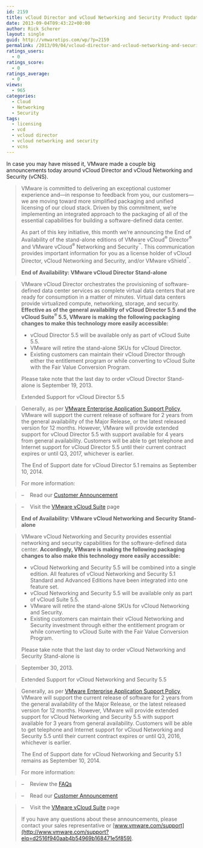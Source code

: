 ```yaml
---
id: 2159
title: vCloud Director and vCloud Networking and Security Product Update
date: 2013-09-04T09:43:22+00:00
author: Rick Scherer
layout: single
guid: http://vmwaretips.com/wp/?p=2159
permalink: /2013/09/04/vcloud-director-and-vcloud-networking-and-security-product-update/
ratings_users:
  - 0
ratings_score:
  - 0
ratings_average:
  - 0
views:
  - 965
categories:
  - Cloud
  - Networking
  - Security
tags:
  - licensing
  - vcd
  - vcloud director
  - vcloud networking and security
  - vcns
---
```

In case you may have missed it, VMware made a couple big announcements today around vCloud Director and vCloud Networking and Security (vCNS).

> VMware is committed to delivering an exceptional customer experience and—in response to feedback from you, our customers—we are moving toward more simplified packaging and unified licensing of our cloud stack. Driven by this commitment, we&#8217;re implementing an integrated approach to the packaging of all of the essential capabilities for building a software-defined data center.
> 
> As part of this key initiative, this month we&#8217;re announcing the End of Availability of the stand-alone editions of VMware vCloud<sup>®</sup> Director<sup>®</sup> and VMware vCloud<sup>®</sup> Networking and Security<sup>™</sup>. This communication provides important information for you as a license holder of vCloud Director, vCloud Networking and Security, and/or VMware vShield<sup>™</sup>.
> 
> **End of Availability: VMware vCloud Director Stand-alone**
  
> VMware vCloud Director orchestrates the provisioning of software-defined data center services as complete virtual data centers that are ready for consumption in a matter of minutes. Virtual data centers provide virtualized compute, networking, storage, and security. **Effective as of the general availability of vCloud Director 5.5 and the vCloud Suite<sup>®</sup> 5.5, VMware is making the following packaging changes to make this technology more easily accessible:**
> 
>   * vCloud Director 5.5 will be available only as part of vCloud Suite 5.5.
>   * VMware will retire the stand-alone SKUs for vCloud Director.
>   * Existing customers can maintain their vCloud Director through either the entitlement program or while converting to vCloud Suite with the Fair Value Conversion Program.
> 
> Please take note that the last day to order vCloud Director Stand-alone is September 19, 2013.
> 
> Extended Support for vCloud Director 5.5
  
> Generally, as per <a href="http://www.vmware.com/support/policies/index.html?elq=d2516f940aab4b54969b168471e5f859" target="_blank">VMware Enterprise Application Support Policy</a>, VMware will support the current release of software for 2 years from the general availability of the Major Release, or the latest released version for 12 months. However, VMware will provide extended support for vCloud Director 5.5 with support available for 4 years from general availability. Customers will be able to get telephone and Internet support for vCloud Director 5.5 until their current contract expires or until Q3, 2017, whichever is earlier.
> 
> The End of Support date for vCloud Director 5.1 remains as September 10, 2014.
> 
> For more information:
  
> –    Read our <a href="http://app.connect.vmware.com/e/er?s=524&lid=29817&elq=d2516f940aab4b54969b168471e5f859" target="_blank">Customer Announcement</a>
  
> –    Visit the <a href="http://www.vmware.com/products/vcloud-suite/?elq=d2516f940aab4b54969b168471e5f859" target="_blank">VMware vCloud Suite</a> page
> 
> **End of Availability: VMware vCloud Networking and Security Stand-alone**
  
> VMware vCloud Networking and Security provides essential networking and security capabilities for the software-defined data center. **Accordingly, VMware is making the following packaging changes to also make this technology more easily accessible:** 
> 
>   * vCloud Networking and Security 5.5 will be combined into a single edition. All features of vCloud Networking and Security 5.1 Standard and Advanced Editions have been integrated into one feature set.
>   * vCloud Networking and Security 5.5 will be available only as part of vCloud Suite 5.5.
>   * VMware will retire the stand-alone SKUs for vCloud Networking and Security.
>   * Existing customers can maintain their vCloud Networking and Security investment through either the entitlement program or while converting to vCloud Suite with the Fair Value Conversion Program.
> 
> Please take note that the last day to order vCloud Networking and Security Stand-alone is
  
> September 30, 2013.
> 
> Extended Support for vCloud Networking and Security 5.5
  
> Generally, as per <a href="http://www.vmware.com/support/policies/index.html?elq=d2516f940aab4b54969b168471e5f859" target="_blank">VMware Enterprise Application Support Policy</a>, VMware will support the current release of software for 2 years from the general availability of the Major Release, or the latest released version for 12 months. However, VMware will provide extended support for vCloud Networking and Security 5.5 with support available for 3 years from general availability. Customers will be able to get telephone and Internet support for vCloud Networking and Security 5.5 until their current contract expires or until Q3, 2016, whichever is earlier.
> 
> The End of Support date for vCloud Networking and Security 5.1 remains as September 10, 2014.
> 
> For more information:
  
> –    Review the [FAQs](http://www.vmware.com/products/vcloud-network-security.html?elq=d2516f940aab4b54969b168471e5f859)
  
> –    Read our [Customer Announcement](http://app.connect.vmware.com/e/er?s=524&lid=29818&elq=d2516f940aab4b54969b168471e5f859)
  
> –    Visit the [VMware vCloud Suite](http://www.vmware.com/products/vcloud-suite/?elq=d2516f940aab4b54969b168471e5f859) page
> 
> If you have any questions about these announcements, please contact your sales representative or [www.vmware.com/support](http://www.vmware.com/support?elq=d2516f940aab4b54969b168471e5f859).